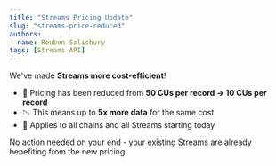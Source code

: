 ```yaml
---
title: "Streams Pricing Update"
slug: "streams-price-reduced"
authors:
  name: Reuben Salisbury
tags: [Streams API]
---
```


We've made **Streams more cost-efficient**!  

- 🔄 Pricing has been reduced from **50 CUs per record → 10 CUs per record**  
- 📉 This means up to **5x more data** for the same cost  
- 🚀 Applies to all chains and all Streams starting today

No action needed on your end - your existing Streams are already benefiting from the new pricing.
